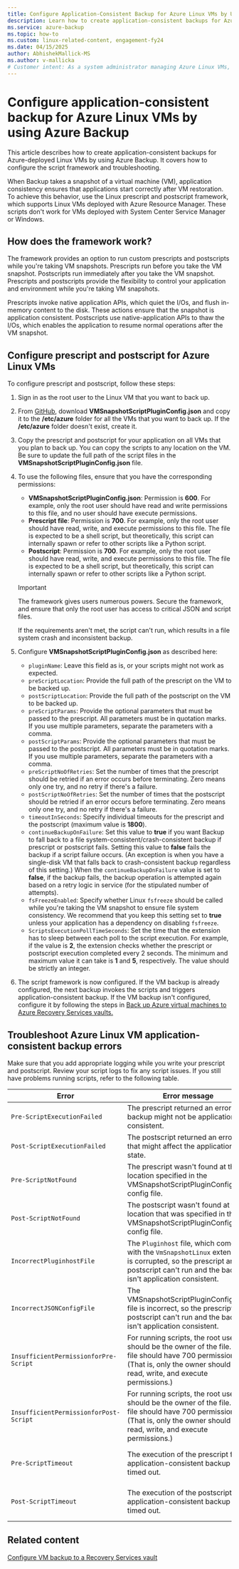```yaml
---
title: Configure Application-Consistent Backup for Azure Linux VMs by Using Azure Backup
description: Learn how to create application-consistent backups for Azure-deployed Linux VMs by using Azure Backup.
ms.service: azure-backup
ms.topic: how-to
ms.custom: linux-related-content, engagement-fy24
ms.date: 04/15/2025
author: AbhishekMallick-MS
ms.author: v-mallicka
# Customer intent: As a system administrator managing Azure Linux VMs, I want to configure application-consistent backups for Azure VMs with Linux by using custom scripts so that I can ensure that my applications remain functional and data integrity is maintained after restoration.
---
```


# Configure application-consistent backup for Azure Linux VMs by using Azure Backup

This article describes how to create application-consistent backups for Azure-deployed Linux VMs by using Azure Backup. It covers how to configure the script framework and troubleshooting.

When Backup takes a snapshot of a virtual machine (VM), application consistency ensures that applications start correctly after VM restoration. To achieve this behavior, use the Linux prescript and postscript framework, which supports Linux VMs deployed with Azure Resource Manager. These scripts don't work for VMs deployed with System Center Service Manager or Windows.

## How does the framework work?

The framework provides an option to run custom prescripts and postscripts while you're taking VM snapshots. Prescripts run before you take the VM snapshot. Postscripts run immediately after you take the VM snapshot. Prescripts and postscripts provide the flexibility to control your application and environment while you're taking VM snapshots.

Prescripts invoke native application APIs, which quiet the I/Os, and flush in-memory content to the disk. These actions ensure that the snapshot is application consistent. Postscripts use native-application APIs to thaw the I/Os, which enables the application to resume normal operations after the VM snapshot.

## Configure prescript and postscript for Azure Linux VMs

To configure prescript and postscript, follow these steps:

1. Sign in as the root user to the Linux VM that you want to back up.

1. From [GitHub](https://github.com/MicrosoftAzureBackup/VMSnapshotPluginConfig), download **VMSnapshotScriptPluginConfig.json** and copy it to the **/etc/azure** folder for all the VMs that you want to back up. If the **/etc/azure** folder doesn't exist, create it.

1. Copy the prescript and postscript for your application on all VMs that you plan to back up. You can copy the scripts to any location on the VM. Be sure to update the full path of the script files in the **VMSnapshotScriptPluginConfig.json** file.

1. To use the following files, ensure that you have the corresponding permissions:

   - **VMSnapshotScriptPluginConfig.json**: Permission is **600**. For example, only the root user should have read and write permissions to this file, and no user should have execute permissions.
   - **Prescript file**: Permission is **700**. For example, only the root user should have read, write, and execute permissions to this file. The file is expected to be a shell script, but theoretically, this script can internally spawn or refer to other scripts like a Python script.
   - **Postscript**: Permission is **700**. For example, only the root user should have read, write, and execute permissions to this file. The file is expected to be a shell script, but theoretically, this script can internally spawn or refer to other scripts like a Python script.

   > [!IMPORTANT]
   > The framework gives users numerous powers. Secure the framework, and ensure that only the root user has access to critical JSON and script files.
   >
   > If the requirements aren't met, the script can't run, which results in a file system crash and inconsistent backup.

1. Configure **VMSnapshotScriptPluginConfig.json** as described here:

    - `pluginName`: Leave this field as is, or your scripts might not work as expected.
    - `preScriptLocation`: Provide the full path of the prescript on the VM to be backed up.
    - `postScriptLocation`: Provide the full path of the postscript on the VM to be backed up.
    - `preScriptParams`: Provide the optional parameters that must be passed to the prescript. All parameters must be in quotation marks. If you use multiple parameters, separate the parameters with a comma.
    - `postScriptParams`: Provide the optional parameters that must be passed to the postscript. All parameters must be in quotation marks. If you use multiple parameters, separate the parameters with a comma.
    - `preScriptNoOfRetries`: Set the number of times that the prescript should be retried if an error occurs before terminating. Zero means only one try, and no retry if there's a failure.
    - `postScriptNoOfRetries`: Set the number of times that the postscript should be retried if an error occurs before terminating. Zero means only one try, and no retry if there's a failure.
    - `timeoutInSeconds`: Specify individual timeouts for the prescript and the postscript (maximum value is **1800**).
    - `continueBackupOnFailure`: Set this value to **true** if you want Backup to fall back to a file system-consistent/crash-consistent backup if prescript or postscript fails. Setting this value to **false** fails the backup if a script failure occurs. (An exception is when you have a single-disk VM that falls back to crash-consistent backup regardless of this setting.) When the `continueBackupOnFailure` value is set to **false**, if the backup fails, the backup operation is attempted again based on a retry logic in service (for the stipulated number of attempts).
    - `fsFreezeEnabled`: Specify whether Linux `fsfreeze` should be called while you're taking the VM snapshot to ensure file system consistency. We recommend that you keep this setting set to **true** unless your application has a dependency on disabling `fsfreeze`.
    - `ScriptsExecutionPollTimeSeconds`: Set the time that the extension has to sleep between each poll to the script execution. For example, if the value is **2**, the extension checks whether the prescript or postscript execution completed every 2 seconds. The minimum and maximum value it can take is **1** and **5**, respectively. The value should be strictly an integer.

1. The script framework is now configured. If the VM backup is already configured, the next backup invokes the scripts and triggers application-consistent backup. If the VM backup isn't configured, configure it by following the steps in [Back up Azure virtual machines to Azure Recovery Services vaults.](./backup-azure-vms-first-look-arm.md)

## Troubleshoot Azure Linux VM application-consistent backup errors

Make sure that you add appropriate logging while you write your prescript and postscript. Review your script logs to fix any script issues. If you still have problems running scripts, refer to the following table.

| Error | Error message | Recommended action |
| ------------------------ | -------------- | ------------------ |
| `Pre-ScriptExecutionFailed` |The prescript returned an error, so backup might not be application consistent.| Look at the failure logs for your script to fix the issue.|
| `Post-ScriptExecutionFailed` |The postscript returned an error that might affect the application state. |Look at the failure logs for your script to fix the issue, and check the application state. |
| `Pre-ScriptNotFound` |The prescript wasn't found at the location specified in the VMSnapshotScriptPluginConfig.json config file. |Make sure that the prescript is present at the path that was specified in the config file to ensure application-consistent backup.|
| `Post-ScriptNotFound` |The postscript wasn't found at the location that was specified in the VMSnapshotScriptPluginConfig.json config file. |Make sure that the postscript is present at the path that was specified in the config file to ensure application-consistent backup.|
| `IncorrectPluginhostFile` |The `Pluginhost` file, which comes with the `VmSnapshotLinux` extension, is corrupted, so the prescript and postscript can't run and the backup isn't application consistent.| Uninstall the `VmSnapshotLinux` extension. It automatically reinstalls with the next backup to fix the problem. |
| `IncorrectJSONConfigFile` | The VMSnapshotScriptPluginConfig.json file is incorrect, so the prescript and postscript can't run and the backup isn't application consistent. | Download the copy from [GitHub](https://github.com/MicrosoftAzureBackup/VMSnapshotPluginConfig) and configure it again. |
| `InsufficientPermissionforPre-Script` | For running scripts, the root user should be the owner of the file. The file should have 700 permissions. (That is, only the owner should have read, write, and execute permissions.) | Make sure that the root user is the owner of the script file and that only the owner has read, write, and execute permissions. |
| `InsufficientPermissionforPost-Script` | For running scripts, the root user should be the owner of the file. The file should have 700 permissions. (That is, only the owner should have read, write, and execute permissions.) | Make sure that the root user is the owner of the script file and that only the owner has read, write, and execute permissions. |
| `Pre-ScriptTimeout` | The execution of the prescript for application-consistent backup timed out. | Check the script and increase the timeout in the VMSnapshotScriptPluginConfig.json file located at /etc/azure. |
| `Post-ScriptTimeout` | The execution of the postscript for application-consistent backup timed out. | Check the script and increase the timeout in the VMSnapshotScriptPluginConfig.json file located at /etc/azure. |

## Related content

[Configure VM backup to a Recovery Services vault](./backup-azure-vms-first-look-arm.md)
